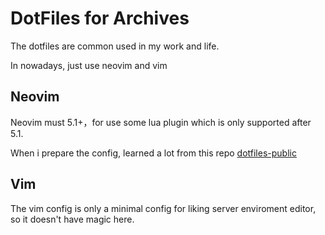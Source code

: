 # DotFiles for Archives


The dotfiles are common used in my work and life.

In nowadays, just use neovim and vim

## Neovim

Neovim must 5.1+，for use some lua plugin which is only supported after 5.1.


When i prepare the config, learned a lot from this repo [dotfiles-public](https://github.com/craftzdog/dotfiles-public/blob/master/.config/nvim/after/plugin/telescope.rc.vim)


## Vim 

The vim config is only a minimal config for liking server enviroment editor, so it doesn't have magic here.
